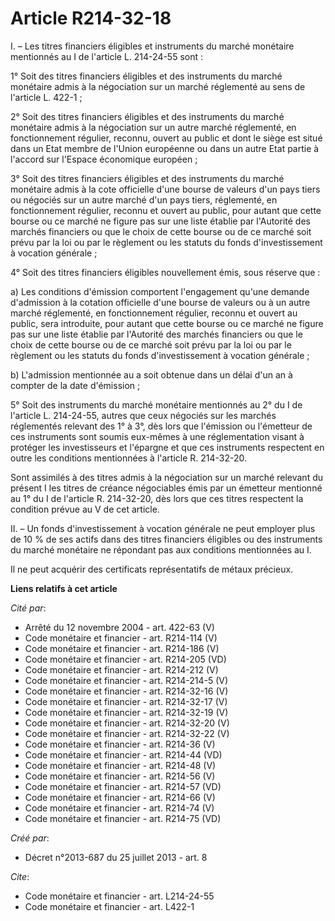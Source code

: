 # Article R214-32-18

I. – Les titres financiers éligibles et instruments du marché monétaire mentionnés au I de l'article L. 214-24-55 sont :

1° Soit des titres financiers éligibles et des instruments du marché monétaire admis à la négociation sur un marché
réglementé au sens de l'article L. 422-1 ;

2° Soit des titres financiers éligibles et des instruments du marché monétaire admis à la négociation sur un autre marché
réglementé, en fonctionnement régulier, reconnu, ouvert au public et dont le siège est situé dans un Etat membre de l'Union
européenne ou dans un autre Etat partie à l'accord sur l'Espace économique européen ;

3° Soit des titres financiers éligibles et des instruments du marché monétaire admis à la cote officielle d'une bourse de
valeurs d'un pays tiers ou négociés sur un autre marché d'un pays tiers, réglementé, en fonctionnement régulier, reconnu et
ouvert au public, pour autant que cette bourse ou ce marché ne figure pas sur une liste établie par l'Autorité des marchés
financiers ou que le choix de cette bourse ou de ce marché soit prévu par la loi ou par le règlement ou les statuts du fonds
d'investissement à vocation générale ;

4° Soit des titres financiers éligibles nouvellement émis, sous réserve que :

a) Les conditions d'émission comportent l'engagement qu'une demande d'admission à la cotation officielle d'une bourse de
valeurs ou à un autre marché réglementé, en fonctionnement régulier, reconnu et ouvert au public, sera introduite, pour
autant que cette bourse ou ce marché ne figure pas sur une liste établie par l'Autorité des marchés financiers ou que le
choix de cette bourse ou de ce marché soit prévu par la loi ou par le règlement ou les statuts du fonds d'investissement à
vocation générale ;

b) L'admission mentionnée au a soit obtenue dans un délai d'un an à compter de la date d'émission ;

5° Soit des instruments du marché monétaire mentionnés au 2° du I de l'article L. 214-24-55, autres que ceux négociés sur les
marchés réglementés relevant des 1° à 3°, dès lors que l'émission ou l'émetteur de ces instruments sont soumis eux-mêmes à
une réglementation visant à protéger les investisseurs et l'épargne et que ces instruments respectent en outre les conditions
mentionnées à l'article R. 214-32-20.

Sont assimilés à des titres admis à la négociation sur un marché relevant du présent I les titres de créance négociables émis
par un émetteur mentionné au 1° du I de l'article R. 214-32-20, dès lors que ces titres respectent la condition prévue au V
de cet article.

II. – Un fonds d'investissement à vocation générale ne peut employer plus de 10 % de ses actifs dans des titres financiers
éligibles ou des instruments du marché monétaire ne répondant pas aux conditions mentionnées au I.

Il ne peut acquérir des certificats représentatifs de métaux précieux.

**Liens relatifs à cet article**

_Cité par_:

  - Arrêté du 12 novembre 2004 - art. 422-63 (V)
  - Code monétaire et financier - art. R214-114 (V)
  - Code monétaire et financier - art. R214-186 (V)
  - Code monétaire et financier - art. R214-205 (VD)
  - Code monétaire et financier - art. R214-212 (V)
  - Code monétaire et financier - art. R214-214-5 (V)
  - Code monétaire et financier - art. R214-32-16 (V)
  - Code monétaire et financier - art. R214-32-17 (V)
  - Code monétaire et financier - art. R214-32-19 (V)
  - Code monétaire et financier - art. R214-32-20 (V)
  - Code monétaire et financier - art. R214-32-22 (V)
  - Code monétaire et financier - art. R214-36 (V)
  - Code monétaire et financier - art. R214-44 (VD)
  - Code monétaire et financier - art. R214-48 (V)
  - Code monétaire et financier - art. R214-56 (V)
  - Code monétaire et financier - art. R214-57 (VD)
  - Code monétaire et financier - art. R214-66 (V)
  - Code monétaire et financier - art. R214-74 (V)
  - Code monétaire et financier - art. R214-75 (VD)

_Créé par_:

  - Décret n°2013-687 du 25 juillet 2013 - art. 8

_Cite_:

  - Code monétaire et financier - art. L214-24-55
  - Code monétaire et financier - art. L422-1
